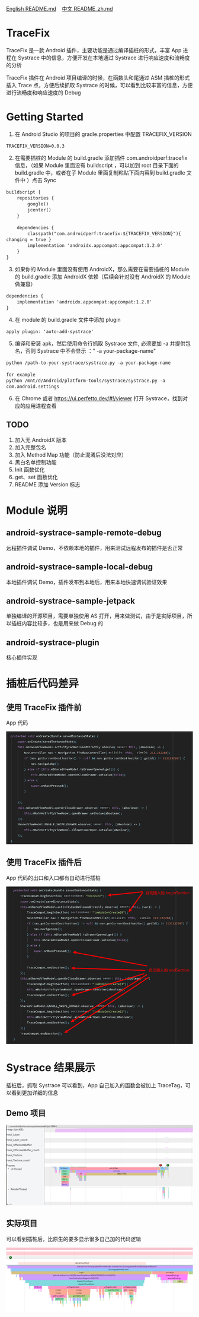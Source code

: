 <p>
<a href="README.md">English README.md</a>&nbsp;&nbsp;&nbsp;
<a href="README_zh.md">中文 README_zh.md</a>
</p>

# TraceFix
TraceFix 是一款 Android 插件，主要功能是通过编译插桩的形式，丰富 App 进程在 Systrace 中的信息，方便开发在本地通过 Systrace 进行响应速度和流畅度的分析

TraceFix 插件在 Android 项目编译的时候，在函数头和尾通过 ASM 插桩的形式插入 Trace 点，方便后续抓取 Systrace 的时候，可以看到比较丰富的信息，方便进行流畅度和响应速度的 Debug

# Getting Started
1. 在 Android Studio 的项目的 gradle.properties 中配置 TRACEFIX_VERSION 
```
TRACEFIX_VERSION=0.0.3
```

2. 在需要插桩的 Module 的 build.gradle 添加插件 com.androidperf:tracefix 信息，（如果 Module 里面没有 buildscript ，可以加到 root 目录下面的 build.gradle 中，或者在子 Module 里面复制粘贴下面内容到 build.gradle 文件中 ）点击 Sync
```
buildscript {
    repositories {
        google()
        jcenter()
    }

    dependencies {
        classpath("com.androidperf:tracefix:${TRACEFIX_VERSION}"){ changing = true }
        implementation 'androidx.appcompat:appcompat:1.2.0'
    }
}
```

3. 如果你的 Module 里面没有使用 AndroidX，那么需要在需要插桩的 Module 的 build.gradle 添加 AndroidX 依赖（后续会针对没有 AndroidX 的 Module 做兼容）
```
dependencies {
    implementation 'androidx.appcompat:appcompat:1.2.0'
}
```

4. 在 module 的 build.gradle 文件中添加 plugin
```
apply plugin: 'auto-add-systrace'
```

5. 编译和安装 apk，然后使用命令行抓取 Systrace 文件, 必须要加 -a 并提供包名，否则 Systrace 中不会显示 ：" -a your-package-name" 
```
python /path-to-your-systrace/systrace.py -a your-package-name

for example
python /mnt/d/Android/platform-tools/systrace/systrace.py -a com.android.settings
```

6. 在 Chrome 或者 https://ui.perfetto.dev/#!/viewer 打开 Systrace，找到对应的应用进程查看

## TODO
1. 加入无 AndroidX 版本
2. 加入完整包名
3. 加入 Method Map 功能（防止混淆后没法对应）
4. 黑白名单控制功能
5. Init 函数优化
6. get、set 函数优化
7. README 添加 Version 标志

# Module 说明
## android-systrace-sample-remote-debug
远程插件调试 Demo，不依赖本地的插件，用来测试远程发布的插件是否正常

## android-systrace-sample-local-debug
本地插件调试 Demo，插件发布到本地后，用来本地快速调试验证效果

## android-systrace-sample-jetpack
单独编译的开源项目，需要单独使用 AS 打开，用来做测试，由于是实际项目，所以插桩内容比较多，也是用来做 Debug 的

## android-systrace-plugin
核心插件实现

# 插桩后代码差异 
## 使用 TraceFix 插件前
App 代码

![Demo](/pic/before_trace_tag_add.png)

## 使用 TraceFix 插件后
App 代码的出口和入口都有自动进行插桩

![Demo](/pic/after_trace_tag_add.png)

# Systrace 结果展示
插桩后，抓取 Systrace 可以看到，App 自己加入的函数会被加上 TraceTag，可以看到更加详细的信息 

## Demo 项目
![Demo](/pic/systrace_demo.png)

## 实际项目
可以看到插桩后，比原生的要多显示很多自己加的代码逻辑

![Demo](/pic/systrace_app.png)